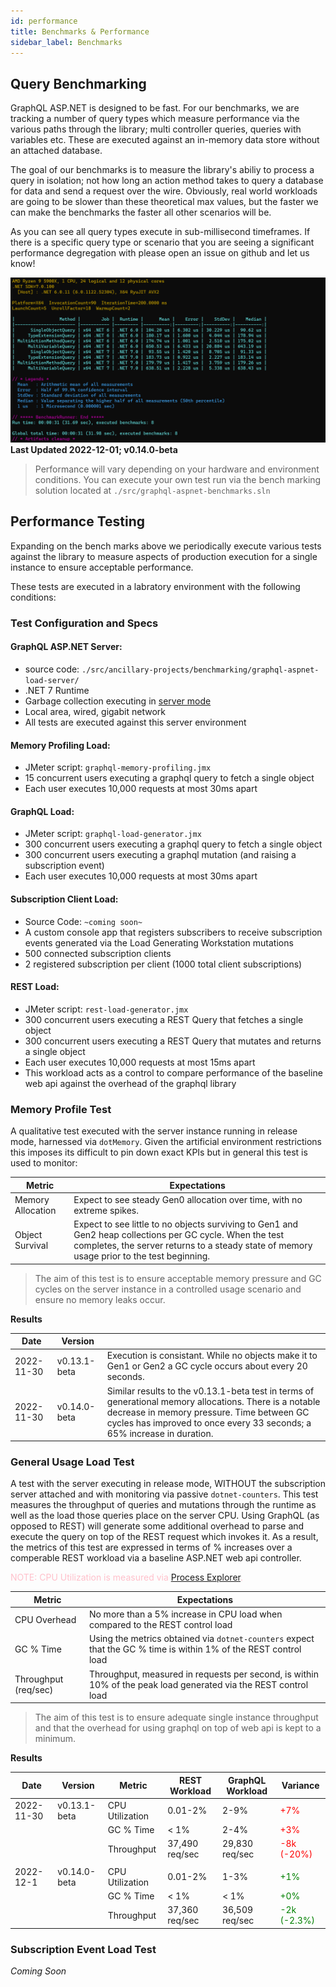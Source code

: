 ```yaml
---
id: performance
title: Benchmarks & Performance
sidebar_label: Benchmarks
---
```


## Query Benchmarking
GraphQL ASP.NET is designed to be fast. For our benchmarks, we are tracking a number of query types which measure performance via the various paths through the library; multi controller queries, queries with variables etc. These are executed against an in-memory data store without an attached database. 

The goal of our benchmarks is to measure the library's abiliy to process a query in isolation; not how long an action method takes to query a database for data and send a request over the wire. Obviously, real world workloads are going to be slower than these theoretical max values, but the faster we can make the benchmarks the faster all other scenarios will be.

As you can see all query types execute in sub-millisecond timeframes. If there is a specific query type or scenario that you are seeing a significant performance degregation with please open an issue on github and let us know! 

![benchmarks](../assets/benchmarks.png)
**Last Updated 2022-12-01; v0.14.0-beta**

> Performance will vary depending on your hardware and environment conditions. You can execute your own test run via the bench marking solution located at `./src/graphql-aspnet-benchmarks.sln` 

## Performance Testing

Expanding on the bench marks above we periodically execute various tests against the library to measure aspects of production execution for a single instance to ensure acceptable performance. 

These tests are executed in a labratory environment with the following conditions:

### Test Configuration and Specs
#### GraphQL ASP.NET Server:

* source code: `./src/ancillary-projects/benchmarking/graphql-aspnet-load-server/`
* .NET 7 Runtime
* Garbage collection executing in [server mode](https://learn.microsoft.com/en-us/dotnet/core/runtime-config/garbage-collector#workstation-vs-server)
* Local area, wired, gigabit network
* All tests are executed against this server environment

####  Memory Profiling Load:

* JMeter script: `graphql-memory-profiling.jmx`
* 15 concurrent users executing a graphql query to fetch a single object
* Each user executes 10,000 requests at most 30ms apart

#### GraphQL Load:

* JMeter script: `graphql-load-generator.jmx`
* 300 concurrent users executing a graphql query to fetch a single object
* 300 concurrent users executing a graphql mutation (and raising a subscription event)
* Each user executes 10,000 requests at most 30ms apart

#### Subscription Client Load:

* Source Code: `~coming soon~`
* A custom console app that registers subscribers to receive subscription events generated via the Load Generating Workstation mutations
* 500 connected subscription clients
* 2 registered subscription per client (1000 total client subscriptions)

#### REST Load:

* JMeter script: `rest-load-generator.jmx`
* 300 concurrent users executing a REST Query that fetches a single object
* 300 concurrent users executing a REST Query that mutates and returns a single object
* Each user executes 10,000 requests at most 15ms apart
* This workload acts as a control to compare performance of the baseline web api against the overhead of the graphql library

### Memory Profile Test

A qualitative test executed with the server instance running in release mode, harnessed via `dotMemory`. Given the artificial environment restrictions this imposes its difficult to pin down exact KPIs but in general this test is used to monitor:

|Metric           |Expectations|
|-----------------|-------------|
|Memory Allocation| Expect to see steady Gen0 allocation over time, with no extreme spikes. |
|Object Survival  | Expect to see little to no objects surviving to Gen1 and Gen2 heap collections per GC cycle. When the test completes, the server returns to a steady state of memory usage prior to the test beginning.|

> The aim of this test is to ensure acceptable memory pressure and GC cycles on the server instance in a controlled usage scenario and ensure no memory leaks occur. 

**Results**

| Date        | Version         |         | 
|-------------|-----------------|---------|
|2022-11-30   |v0.13.1-beta     | Execution is consistant. While no objects make it to Gen1 or Gen2 a GC cycle occurs about every 20 seconds.|
|2022-11-30   |v0.14.0-beta  | Similar results to the v0.13.1-beta test in terms of generational memory allocations. There is a notable decrease in memory pressure. Time between GC cycles has improved to once every 33 seconds; a 65% increase in duration. |



### General Usage Load Test

A test with the server executing in release mode, WITHOUT the subscription server attached and with monitoring via passive `dotnet-counters`. This test measures the throughput of queries and mutations through the runtime as well as the load those queries place on the server CPU. Using GraphQL (as opposed to REST) will generate some additional overhead to parse and execute the query on top of the REST request which invokes it. As a result, the metrics of this test are expressed in terms of % increases over a comperable REST workload via a baseline ASP.NET web api controller. 

<span style="color:pink;">NOTE: CPU Utilization is measured via [Process Explorer](https://learn.microsoft.com/en-us/sysinternals/downloads/process-explorer).</span>


|Metric                    |Expectations|
|--------------------------|-------------|
|CPU Overhead              |No more than a 5% increase in CPU load when compared to the REST control load |
|GC % Time                 |Using the metrics obtained via `dotnet-counters` expect that the GC % time is within 1% of the REST control load |
|Throughput (req/sec)      |Throughput, measured in requests per second, is within 10% of the peak load generated via the REST control load |

> The aim of this test is to ensure adequate single instance throughput and that the overhead for using graphql on top of web api is kept to a minimum.

**Results**

| Date      |  Version    |  Metric          | REST Workload   |   GraphQL Workload | Variance |
|-----------|-------------|------------------|-----------------|--------------------|----------|
|2022-11-30 |v0.13.1-beta | CPU Utilization  | 0.01-2%         |  2-9%              | <span style="color:red;"> +7% </span>          |
|           |             | GC % Time        | < 1%            |  2-4%              | <span style="color:red;">+3% </span>           |
|           |             | Throughput       | 37,490 req/sec  |  29,830 req/sec    | <span style="color:red;">-8k (-20%) </span>    |
|           |             |                  |                 |                    |          |
|2022-12-1  |v0.14.0-beta | CPU Utilization  |0.01-2%          |  1-3%              | <span style="color:green;"> +1% </span>        |
|           |             | GC % Time        |  < 1%           |  < 1%              | <span style="color:green;">+0% </span>         |
|           |             | Throughput       | 37,360 req/sec  |  36,509 req/sec    | <span style="color:green;">-2k (-2.3%)</span>  |


### Subscription Event Load Test

_Coming Soon_
